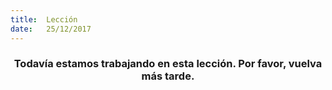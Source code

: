 ```yaml
---
title:  Lección
date:   25/12/2017
---
```


### <center>Todavía estamos trabajando en esta lección. Por favor, vuelva más tarde.</center>